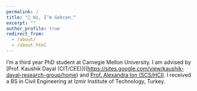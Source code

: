 ```yaml
---
permalink: /
title: "👋 Hi, I’m Gokcen."
excerpt: ""
author_profile: true
redirect_from: 
  - /about/
  - /about.html
---
```

I’m a third year PhD student at Carnegie Mellon University. I am advised by [Prof. Kaushik Dayal (CIT/CEE)]((https://sites.google.com/view/kaushik-dayal-research-group/home) and [Prof. Alexandra Ion (SCS/HCII](https://alexandraion.com/). I received a BS in Civil Engineering at Izmir Institute of Technology, Turkey.

